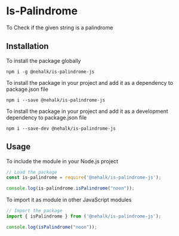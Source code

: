 # Is-Palindrome

To Check if the given string is a palindrome 

## Installation

To install the package globally

`npm i -g @nehalk/is-palindrome-js`

To install the package in your project and add it as a dependency to package.json file

`npm i --save @nehalk/is-palindrome-js`

To install the package in your project and add it as a development dependency to package.json file

`npm i --save-dev @nehalk/is-palindrome-js`

## Usage

To include the module in your Node.js project

```javascript
// Load the package
const is-palindrome = require('@nehalk/is-palindrome-js');

console.log(is-palindrome.isPalindrome("noon"));
```

To import it as module in other JavaScript modules

```javascript
// Import the package
import { isPalindrome } from ('@nehalk/is-palindrome-js');

console.log(isPalindrome("noon"));
```

